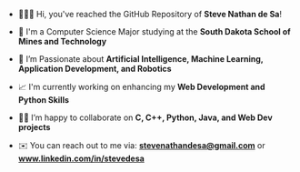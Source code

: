 - 🙋🏻‍♂️ Hi, you've reached the GitHub Repository of **Steve Nathan de Sa**!

- 🏫 I'm a Computer Science Major studying at the **South Dakota School of Mines and Technology**

- 🤖 I’m Passionate about **Artificial Intelligence, Machine Learning, Application Development, and Robotics**

- 📈 I'm currently working on enhancing my **Web Development and Python Skills**

- 🤝🏻 I’m happy to collaborate on **C, C++, Python, Java, and Web Dev projects**

- ✉️ You can reach out to me via: **stevenathandesa@gmail.com** or **www.linkedin.com/in/stevedesa**

<p align="left">
</p>
